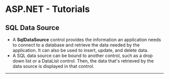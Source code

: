 # ASP.NET - Tutorials

## SQL Data Source

- A **SqlDataSource** control provides the information an application needs to connect to a database and retrieve the data needed by the application. It can also be used to insert, update, and delete data.
- A SQL data source can be bound to another control, such as a drop down list or a DataList control. Then, the data that's retrieved by the data source is displayed in that control.
---